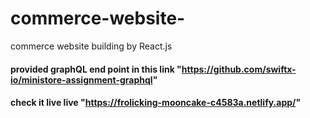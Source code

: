 # commerce-website-
commerce website building by React.js

#### provided graphQL end point in this link "https://github.com/swiftx-io/ministore-assignment-graphql"
#### check it live live "https://frolicking-mooncake-c4583a.netlify.app/"
